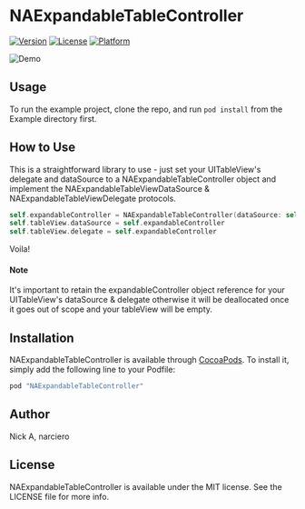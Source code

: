 # NAExpandableTableController

[![Version](https://img.shields.io/cocoapods/v/NAExpandableTableController.svg?style=flat)](http://cocoapods.org/pods/NAExpandableTableController)
[![License](https://img.shields.io/cocoapods/l/NAExpandableTableController.svg?style=flat)](http://cocoapods.org/pods/NAExpandableTableController)
[![Platform](https://img.shields.io/cocoapods/p/NAExpandableTableController.svg?style=flat)](http://cocoapods.org/pods/NAExpandableTableController)

![Demo](http://g.recordit.co/d3rx7fhaqV.gif)

## Usage

To run the example project, clone the repo, and run `pod install` from the Example directory first.

## How to Use

This is a straightforward library to use - just set your UITableView's delegate and dataSource to a NAExpandableTableController object and implement the NAExpandableTableViewDataSource & NAExpandableTableViewDelegate protocols.

```swift
self.expandableController = NAExpandableTableController(dataSource: self, delegate: self)
self.tableView.dataSource = self.expandableController
self.tableView.delegate = self.expandableController
```

Voila!

#### Note

It's important to retain the expandableController object reference for your UITableView's dataSource & delegate otherwise it will be deallocated once it goes out of scope and your tableView will be empty.

## Installation

NAExpandableTableController is available through [CocoaPods](http://cocoapods.org). To install
it, simply add the following line to your Podfile:

```ruby
pod "NAExpandableTableController"
```

## Author

Nick A, narciero

## License

NAExpandableTableController is available under the MIT license. See the LICENSE file for more info.
